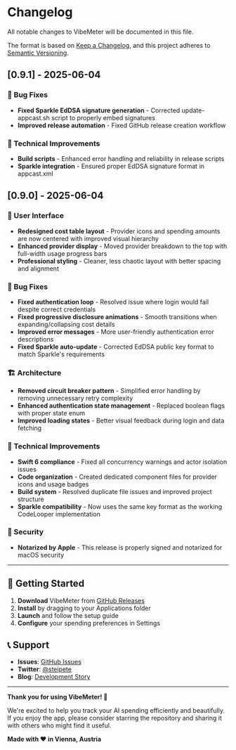 # Changelog

All notable changes to VibeMeter will be documented in this file.

The format is based on [Keep a Changelog](https://keepachangelog.com/en/1.0.0/),
and this project adheres to [Semantic Versioning](https://semver.org/spec/v2.0.0.html).

## [0.9.1] - 2025-06-04

### 🐛 Bug Fixes
- **Fixed Sparkle EdDSA signature generation** - Corrected update-appcast.sh script to properly embed signatures
- **Improved release automation** - Fixed GitHub release creation workflow

### 🔧 Technical Improvements
- **Build scripts** - Enhanced error handling and reliability in release scripts
- **Sparkle integration** - Ensured proper EdDSA signature format in appcast.xml

## [0.9.0] - 2025-06-04

### 🎨 User Interface
- **Redesigned cost table layout** - Provider icons and spending amounts are now centered with improved visual hierarchy
- **Enhanced provider display** - Moved provider breakdown to the top with full-width usage progress bars
- **Professional styling** - Cleaner, less chaotic layout with better spacing and alignment

### 🐛 Bug Fixes
- **Fixed authentication loop** - Resolved issue where login would fail despite correct credentials
- **Fixed progressive disclosure animations** - Smooth transitions when expanding/collapsing cost details
- **Improved error messages** - More user-friendly authentication error descriptions
- **Fixed Sparkle auto-update** - Corrected EdDSA public key format to match Sparkle's requirements

### 🏗️ Architecture
- **Removed circuit breaker pattern** - Simplified error handling by removing unnecessary retry complexity
- **Enhanced authentication state management** - Replaced boolean flags with proper state enum
- **Improved loading states** - Better visual feedback during login and data fetching

### 🔧 Technical Improvements
- **Swift 6 compliance** - Fixed all concurrency warnings and actor isolation issues
- **Code organization** - Created dedicated component files for provider icons and usage badges
- **Build system** - Resolved duplicate file issues and improved project structure
- **Sparkle compatibility** - Now uses the same key format as the working CodeLooper implementation

### 🔐 Security
- **Notarized by Apple** - This release is properly signed and notarized for macOS security

---

## 🚀 Getting Started

1. **Download** VibeMeter from [GitHub Releases](https://github.com/steipete/VibeMeter/releases)
2. **Install** by dragging to your Applications folder
3. **Launch** and follow the setup guide
4. **Configure** your spending preferences in Settings

## 📞 Support

- **Issues**: [GitHub Issues](https://github.com/steipete/VibeMeter/issues)
- **Twitter**: [@steipete](https://twitter.com/steipete)
- **Blog**: [Development Story](https://steipete.com/posts/vibemeter/)

---

**Thank you for using VibeMeter! 🎉**

We're excited to help you track your AI spending efficiently and beautifully. If you enjoy the app, please consider starring the repository and sharing it with others who might find it useful.

**Made with ❤️ in Vienna, Austria**